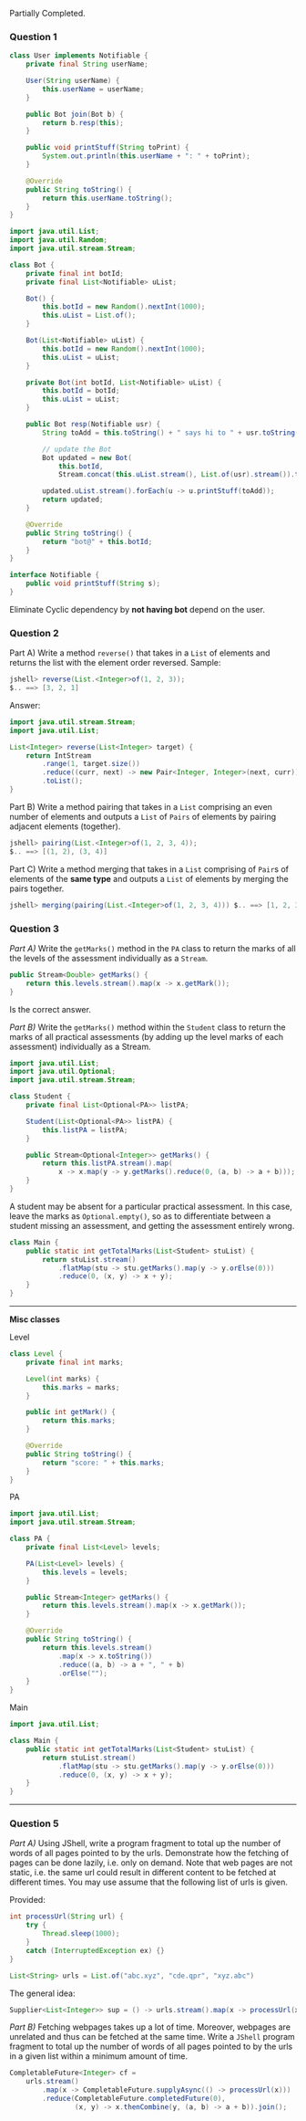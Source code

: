 Partially Completed.
### Question 1

```java
class User implements Notifiable {
    private final String userName;

    User(String userName) {
        this.userName = userName;
    }

    public Bot join(Bot b) {
        return b.resp(this);
    }

    public void printStuff(String toPrint) {
        System.out.println(this.userName + ": " + toPrint);
    }

    @Override
    public String toString() {
        return this.userName.toString();
    }
}
```

```java
import java.util.List;
import java.util.Random;
import java.util.stream.Stream;

class Bot {
    private final int botId;
    private final List<Notifiable> uList;

    Bot() {
        this.botId = new Random().nextInt(1000);
        this.uList = List.of();
    }

    Bot(List<Notifiable> uList) {
        this.botId = new Random().nextInt(1000);
        this.uList = uList;
    }

    private Bot(int botId, List<Notifiable> uList) {
        this.botId = botId;
        this.uList = uList;
    }

    public Bot resp(Notifiable usr) {
        String toAdd = this.toString() + " says hi to " + usr.toString();

        // update the Bot
        Bot updated = new Bot(
            this.botId,
            Stream.concat(this.uList.stream(), List.of(usr).stream()).toList());

        updated.uList.stream().forEach(u -> u.printStuff(toAdd));
        return updated;
    }

    @Override
    public String toString() {
        return "bot@" + this.botId;
    }
}
```

```java
interface Notifiable {
	public void printStuff(String s);
}
```

Eliminate Cyclic dependency by **not having bot** depend on the user.
### Question 2

Part A) Write a method `reverse()` that takes in a `List` of elements and returns the list with the element order reversed. Sample:

```java
jshell> reverse(List.<Integer>of(1, 2, 3));
$.. ==> [3, 2, 1]
```

Answer:
```java
import java.util.stream.Stream;
import java.util.List;

List<Integer> reverse(List<Integer> target) {
    return IntStream
        .range(1, target.size())
        .reduce((curr, next) -> new Pair<Integer, Integer>(next, curr))
        .toList();
}
```

Part B) Write a method pairing that takes in a `List` comprising an even number of elements and outputs a `List` of `Pairs` of elements by pairing adjacent elements (together).

```java
jshell> pairing(List.<Integer>of(1, 2, 3, 4));
$.. ==> [(1, 2), (3, 4)]
```


Part C) Write a method merging that takes in a `List` comprising of `Pair`s of
elements of the **same type** and outputs a `List` of elements by merging the pairs together.

```java
jshell> merging(pairing(List.<Integer>of(1, 2, 3, 4))) $.. ==> [1, 2, 3, 4]
```


### Question 3
*Part A)* Write the `getMarks()` method in the `PA` class to return the marks of all the levels of the assessment individually as a `Stream`.

```java
public Stream<Double> getMarks() {
	return this.levels.stream().map(x -> x.getMark());
}
```

Is the correct answer.


*Part B)* Write the `getMarks()` method within the `Student` class to return the marks of all practical assessments (by adding up the level marks of each assessment) individually as a Stream.
```java
import java.util.List;
import java.util.Optional;
import java.util.stream.Stream;

class Student {
    private final List<Optional<PA>> listPA;

    Student(List<Optional<PA>> listPA) {
        this.listPA = listPA;
    }

    public Stream<Optional<Integer>> getMarks() {
        return this.listPA.stream().map(
            x -> x.map(y -> y.getMarks().reduce(0, (a, b) -> a + b)));
    }
}
```

A student may be absent for a particular practical assessment. In this case, leave the marks as `Optional.empty()`, so as to differentiate between a student missing an assessment, and getting the assessment entirely wrong.

```java
class Main {
    public static int getTotalMarks(List<Student> stuList) {
        return stuList.stream()
            .flatMap(stu -> stu.getMarks().map(y -> y.orElse(0)))
            .reduce(0, (x, y) -> x + y);
    }
}
```



---
**Misc classes**

Level
```java
class Level {
    private final int marks;

    Level(int marks) {
        this.marks = marks;
    }

    public int getMark() {
        return this.marks;
    }

    @Override
    public String toString() {
        return "score: " + this.marks;
    }
}
```

PA
```java
import java.util.List;
import java.util.stream.Stream;

class PA {
    private final List<Level> levels;

    PA(List<Level> levels) {
        this.levels = levels;
    }

    public Stream<Integer> getMarks() {
        return this.levels.stream().map(x -> x.getMark());
    }

    @Override
    public String toString() {
        return this.levels.stream()
            .map(x -> x.toString())
            .reduce((a, b) -> a + ", " + b)
            .orElse("");
    }
}
```

Main
```java
import java.util.List;

class Main {
    public static int getTotalMarks(List<Student> stuList) {
        return stuList.stream()
            .flatMap(stu -> stu.getMarks().map(y -> y.orElse(0)))
            .reduce(0, (x, y) -> x + y);
    }
}
```

---
### Question 5
*Part A)* Using JShell, write a program fragment to total up the number of words of all pages pointed to by the urls. Demonstrate how the fetching of pages can be done lazily, i.e. only on demand. Note that web pages are not static, i.e. the same url could result in different content to be fetched at different times. You may use assume that the following list of urls is given.

Provided:
```java
int processUrl(String url) {
	try {
		Thread.sleep(1000);
	}
	catch (InterruptedException ex) {}
}

List<String> urls = List.of("abc.xyz", "cde.qpr", "xyz.abc")
```

The general idea:
```java
Supplier<List<Integer>> sup = () -> urls.stream().map(x -> processUrl(x)).toList();
```


*Part B)* Fetching webpages takes up a lot of time. Moreover, webpages are unrelated and thus can be fetched at the same time. Write a `JShell` program fragment to total up the number of words of all pages pointed to by the urls in a given list within a minimum amount of time.
```java
CompletableFuture<Integer> cf =
    urls.stream()
        .map(x -> CompletableFuture.supplyAsync(() -> processUrl(x)))
        .reduce(CompletableFuture.completedFuture(0),
                (x, y) -> x.thenCombine(y, (a, b) -> a + b)).join();
```